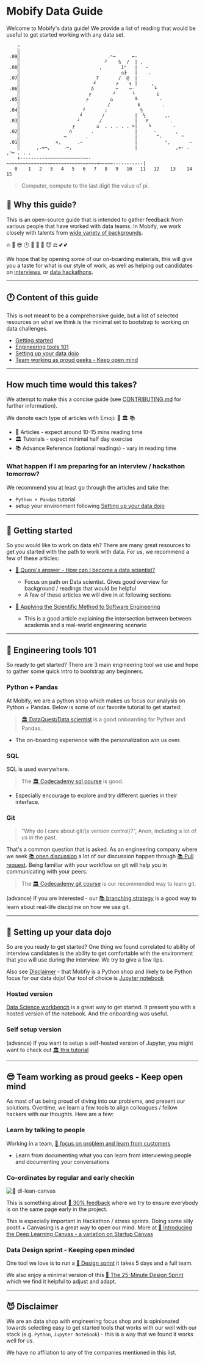 # Mobify Data Guide

Welcome to Mobify's data guide!  We provide a list of reading that would be
useful to get started working with any data set.

```
    ~
    ░                                                                        
 .09░                                .ⁿ─      ⌐-                            
    ░                               ┘    ¼  /  | ,                           
 .08░                             ,       1ⁿ   |   -                         
    ░                                     ⌂╞   |    .                         
 .07░                            Γ       /  @  |                             
    ░                           ╛       ╒    ╕ |     ,                       
 .06░                          á        ⌐    ⌐-       ╘                      
    ░                         ╒        ┘      └        ï                     
 .05░                        ╒        ⌂        ╚        -                    
    ░                                /          k        .                    
 .04░                       ┘       ;            ½                           
    ░                      ╛       /           |  ½       ,.                  
 .03░                     ┘       /            |   Y        .                 
    ░                   ╒        ⌂  . . . . . >|    ╘        -               
 .02░                  ∩       .               |      -       ,              
    ░                ¬       .                 |       ^-       ⁿ            
 .01░             «,      .⌐                   |          ⁿ,       ~         
    ░      ,.=¬,     .⌐,                       |              ,=- .   ,ⁿ⌐ . . .
    +--------─~~~~~~~~~~~~~~~~-~~~~~~~~~~~~~~~~⌐~~~~~~~~~~~~~~~~¬~~~~~-----------|
   0    1   2   3   4   5   6   7   8   9   10   11   12    13    14    15             
```
> Computer, compute to the last digit the value of pi.


## 🤔 Why this guide?

This is an open-source guide that is intended to gather feedback from various
people that have worked with data teams.  In Mobify, we work closely with talents
from [wide variety of backgrounds](https://github.com/mobify/developer-values#️-promote-diversity-and-collaboration).

🔥 🤔 😎 🕐 🚀 💭 🍾 😈 ⚖ 💕 💕

We hope that by opening some of our on-boarding materials, this will give you a taste
for what is our style of work, as well as helping out candidates on
[interviews](https://www.mobify.com/jobs/how-to-land-job-mobify/), or
[data hackathons](https://www.eventbrite.com/e/global-ai-hackathon-vancouver-bc-tickets-31891933632).


-----------------

## 🕐 Content of this guide

This is not meant to be a comprehensive guide, but a list of selected resources
on what we think is the minimal set to bootstrap to working on data challenges.

* [Getting started](#getting-started)
* [Engineering tools 101](#engineering-tools-101)
* [Setting up your data dojo](#setting-up-your-data-dojo)
* [Team working as proud geeks - Keep open mind](#team-working-as-proud-keep-open-mind)


-----------------

## How much time would this takes?

We attempt to make this a concise guide (see [CONTRIBUTING.md](CONTRIBUTING.md) for
further information).

We denote each type of articles with Emoji: 📜 🏛 📚

* 📜 Articles - expect around 10-15 mins reading time
* 🏛 Tutorials - expect minimal half day exercise
* 📚 Advance Reference (optional readings) - vary in reading time


### What happen if I am preparing for an interview / hackathon tomorrow?

We recommend you at least go through the articles and take the:
* `Python + Pandas` tutorial
* setup your environment following [Setting up your data dojo](#setting-up-your-data-dojo)


-----------------

## 💭 Getting started

So you would like to work on data eh?  There are many great resources to get you
started with the path to work with data.  For us, we recommend a few of these
articles:

* [📜 Quora's answer - How can I become a data scientist?](https://www.quora.com/How-can-I-become-a-data-scientist-1)
    - Focus on path on Data scientist. Gives good overview for background / readings that would be helpful
    - A few of these articles we will dive in at following sections

* [📜 Applying the Scientific Method to Software Engineering](https://medium.com/lightstephq/solving-research-problems-before-lunch-applying-the-scientific-method-to-software-engineering-fded26f51038)
    - This is a good article explaining the intersection between between academia and
      a real-world engineering scenario


------------------

## 🚅 Engineering tools 101

So ready to get started?  There are 3 main engineering tool we use and hope to gather
some quick intro to bootstrap any beginners.


### Python + Pandas

At Mobify, we are a python shop which makes us focus our analysis on Python + Pandas.
Below is some of our favorite tutorial to get started:

> [🏛 DataQuest/Data scientist](https://www.dataquest.io/) is a good onboarding for Python and Pandas.
- The on-boarding experience with the personalization win us over.


### SQL

SQL is used everywhere.

> The [🏛 Codecademy sql course](https://www.codecademy.com/learn/learn-sql) is good.
- Especially encourage to explore and try different queries in their interface.


### Git

> "Why do I care about git/(x version control)?", Anon, including a lot of us in the past.

That's a common question that is asked.  As an engineering
company where we seek [📚 open discussion](https://github.com/mobify/developer-values#-seek-feedback)
a lot of our discussion happen through [📚 Pull request](https://code.tutsplus.com/tutorials/using-pull-requests-as-code-reviews--cms-21959).  Being familiar with your workflow on git will
help you in communicating with your peers.

> The [🏛 Codecademy git course](https://www.codecademy.com/learn/learn-git) is our recommended way
  to learn git.

(advance) If you are interested - our [📚 branching strategy](https://github.com/mobify/branching-strategy)
  is a good way to learn about real-life discipline on how we use git.



-----------------

## 🚀 Setting up your data dojo

So are you ready to get started?  One thing we found correlated to ability of interview candidates
is the ability to get comfortable with the environment that you will use during the
interview.  We try to give a few tips.

Also see [Disclaimer](#disclaimer) - that Mobfiy is a Python shop and likely to be
Python focus for our data dojo! Our tool of choice is [Jupyter notebook](http://jupyter.org/)

### Hosted version

[Data Science workbench](https://datascientistworkbench.com/) is a great way to get started.
It present you with a hosted version of the notebook.  And the onboarding was useful.

### Self setup version

(advance) If you want to setup a self-hosted version of Jupyter, you might want to check out
[🏛 this tutorial](http://jupyter.readthedocs.io/en/latest/install.html)


-----------------

## 😎 Team working as proud geeks - Keep open mind

As most of us being proud of diving into our problems, and present our solutions.  Overtime,
we learn a few tools to align colleagues / fellow hackers with our thoughts. Here are a few:


### Learn by talking to people

Working in a team, [📜 focus on problem and learn from customers](https://blog.leanstack.com/love-the-problem-not-your-solution-65cfbfb1916b)

- Learn from documenting what you can learn from interviewing people and documenting your conversations


### Co-ordinates by regular and early checkin

![📜 dl-lean-canvas](https://cdn-images-1.medium.com/max/1000/1*FBpxv30vpAYqohILAYbTzQ.png)

This is something about [📜 30% feedback](https://42floors.com/blog/startups/thirty-percent-feedback)
where we try to ensure everybody is on the same page early in the project.

This is especially important in Hackathon / stress sprints.  Doing some silly postit + Canvasing is a
great way to open our mind.  More at [📜 Introducing the Deep Learning Canvas - a variation on Startup Canvas](https://medium.com/intuitionmachine/introducing-the-deep-learning-canvas-a2e80a998f11)


### Data Design sprint - Keeping open minded

One tool we love is to run a [📜 Design sprint](https://designsprintkit.withgoogle.com/) it takes 5 days
and a full team.

We also enjoy a minimal version of this [📜 The 25-Minute Design Sprint](https://www.uxpin.com/studio/blog/the-25-minute-design-sprint/) which we find it helpful to adjust and adapt.


-----------------


## 😈 Disclaimer

We are an data shop with engineering focus shop and is opinionated towards
selecting easy to get started tools that works with our well with our stack (e.g. `Python`,
 `Jupyter Notebook`) - this is a way that we found it works well for us.

We have no affilation to any of the companies mentioned in this list.

